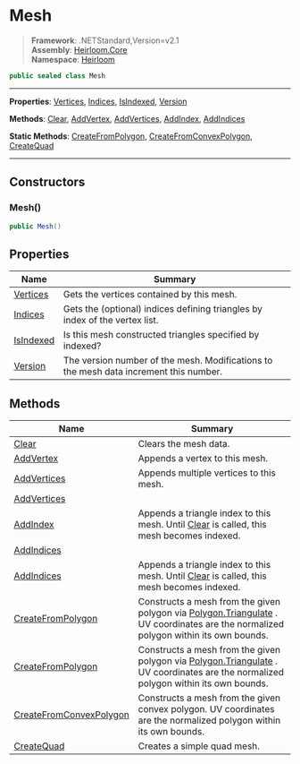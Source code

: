 # Mesh

> **Framework**: .NETStandard,Version=v2.1  
> **Assembly**: [Heirloom.Core][0]  
> **Namespace**: [Heirloom][0]  

```cs
public sealed class Mesh
```

--------------------------------------------------------------------------------

**Properties**: [Vertices][1], [Indices][2], [IsIndexed][3], [Version][4]

**Methods**: [Clear][5], [AddVertex][6], [AddVertices][7], [AddIndex][8], [AddIndices][9]

**Static Methods**: [CreateFromPolygon][10], [CreateFromConvexPolygon][11], [CreateQuad][12]

--------------------------------------------------------------------------------

## Constructors

### Mesh()

```cs
public Mesh()
```

## Properties

| Name           | Summary                                                                               |
|----------------|---------------------------------------------------------------------------------------|
| [Vertices][1]  | Gets the vertices contained by this mesh.                                             |
| [Indices][2]   | Gets the (optional) indices defining triangles by index of the vertex list.           |
| [IsIndexed][3] | Is this mesh constructed triangles specified by indexed?                              |
| [Version][4]   | The version number of the mesh. Modifications to the mesh data increment this number. |

## Methods

| Name                          | Summary                                                                                                                                   |
|-------------------------------|-------------------------------------------------------------------------------------------------------------------------------------------|
| [Clear][5]                    | Clears the mesh data.                                                                                                                     |
| [AddVertex][6]                | Appends a vertex to this mesh.                                                                                                            |
| [AddVertices][7]              | Appends multiple vertices to this mesh.                                                                                                   |
| [AddVertices][7]              |                                                                                                                                           |
| [AddIndex][8]                 | Appends a triangle index to this mesh. Until [Clear][5] is called, this mesh becomes indexed.                                             |
| [AddIndices][9]               |                                                                                                                                           |
| [AddIndices][9]               | Appends a triangle index to this mesh. Until [Clear][5] is called, this mesh becomes indexed.                                             |
| [CreateFromPolygon][10]       | Constructs a mesh from the given polygon via [Polygon.Triangulate][13] . UV coordinates are the normalized polygon within its own bounds. |
| [CreateFromPolygon][10]       | Constructs a mesh from the given polygon via [Polygon.Triangulate][13] . UV coordinates are the normalized polygon within its own bounds. |
| [CreateFromConvexPolygon][11] | Constructs a mesh from the given convex polygon. UV coordinates are the normalized polygon within its own bounds.                         |
| [CreateQuad][12]              | Creates a simple quad mesh.                                                                                                               |

[0]: ..\Heirloom.Core.md
[1]: Heirloom.Mesh.Vertices.md
[2]: Heirloom.Mesh.Indices.md
[3]: Heirloom.Mesh.IsIndexed.md
[4]: Heirloom.Mesh.Version.md
[5]: Heirloom.Mesh.Clear.md
[6]: Heirloom.Mesh.AddVertex.md
[7]: Heirloom.Mesh.AddVertices.md
[8]: Heirloom.Mesh.AddIndex.md
[9]: Heirloom.Mesh.AddIndices.md
[10]: Heirloom.Mesh.CreateFromPolygon.md
[11]: Heirloom.Mesh.CreateFromConvexPolygon.md
[12]: Heirloom.Mesh.CreateQuad.md
[13]: Heirloom.Polygon.Triangulate.md
